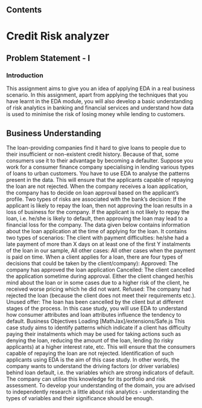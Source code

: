 ## Contents
# Credit Risk analyzer
## Problem Statement - I
### Introduction
This assignment aims to give you an idea of applying EDA in a real business scenario. In this assignment,
apart from applying the techniques that you have learnt in the EDA module, you will also develop a basic
understanding of risk analytics in banking and financial services and understand how data is used to
minimise the risk of losing money while lending to customers.
## Business Understanding
The loan-providing companies find it hard to give loans to people due to their insufficient or non-existent
credit history. Because of that, some consumers use it to their advantage by becoming a defaulter. Suppose
you work for a consumer finance company specialising in lending various types of loans to urban
customers. You have to use EDA to analyse the patterns present in the data. This will ensure that the
applicants capable of repaying the loan are not rejected.
When the company receives a loan application, the company has to decide on loan approval based on the
applicant’s profile. Two types of risks are associated with the bank’s decision:
If the applicant is likely to repay the loan, then not approving the loan results in a loss of business for the
company. If the applicant is not likely to repay the loan, i.e. he/she is likely to default, then approving the
loan may lead to a financial loss for the company.
The data given below contains information about the loan application at the time of applying for the loan. It
contains two types of scenarios:
The client with payment difficulties: he/she had a late payment of more than X days on at least one of the
first Y instalments of the loan in our sample, All other cases: All other cases when the payment is paid on
time.
When a client applies for a loan, there are four types of decisions that could be taken by the
client/company):
Approved: The company has approved the loan application Cancelled: The client cancelled the application
sometime during approval. Either the client changed her/his mind about the loan or in some cases due to a
higher risk of the client, he received worse pricing which he did not want. Refused: The company had
rejected the loan (because the client does not meet their requirements etc.). Unused offer: The loan has
been cancelled by the client but at different stages of the process.
In this case study, you will use EDA to understand how consumer attributes and loan attributes influence the
tendency to default.
Business Objectives
Loading [MathJax]/extensions/Safe.js
This case study aims to identify patterns which indicate if a client has difficulty paying their instalments
which may be used for taking actions such as denying the loan, reducing the amount of the loan, lending (to
risky applicants) at a higher interest rate, etc. This will ensure that the consumers capable of repaying the
loan are not rejected. Identification of such applicants using EDA is the aim of this case study.
In other words, the company wants to understand the driving factors (or driver variables) behind loan
default, i.e. the variables which are strong indicators of default. The company can utilise this knowledge for
its portfolio and risk assessment.
To develop your understanding of the domain, you are advised to independently research a little about risk
analytics - understanding the types of variables and their significance should be enough.

